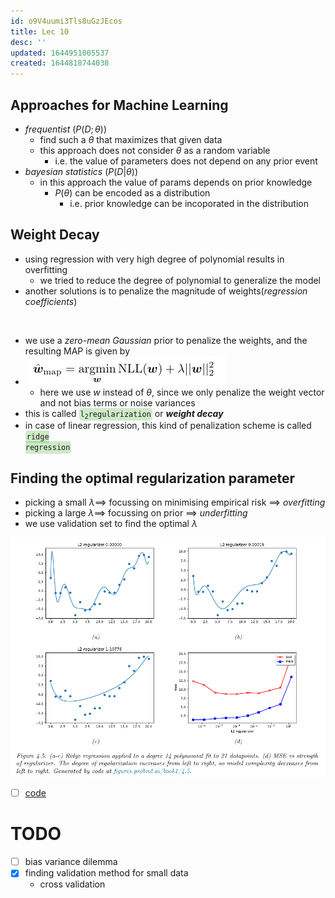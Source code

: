 ```yaml
---
id: o9V4uumi3Tls8uGzJEcos
title: Lec 10
desc: ''
updated: 1644951005537
created: 1644818744038
---
```

## Approaches for Machine Learning

- *frequentist* ($P(D;\theta)$)
  - find such a $\theta$ that maximizes that given data
  - this approach does not consider $\theta$ as a random variable
    - i.e. the value of parameters does not depend on any prior event
- *bayesian statistics* ($P(D|\theta)$)
  - in this approach the value of params depends on prior knowledge
    - $P(\theta)$ can be encoded as a distribution
      - i.e. prior knowledge can be incoporated in the distribution

## Weight Decay

- using regression with very high degree of polynomial results in overfitting
  - we tried to reduce the degree of polynomial to generalize the model
- another solutions is to penalize the magnitude of weights(*regression coefficients*)


<br>

- we use a *zero-mean Gaussian* prior to penalize the weights, and the resulting MAP is given by
- ![](/assets/images/2022-02-16-00-09-17.png)
  - here we use $w$ instead of $\theta$, since we only penalize the weight vector and not bias terms or noise variances
- this is called <code style="background-color: #43b02a40; padding:3px 2px; border-radius: 5px">l<sub>2</sub>regularization</code> or **_weight decay_**
- in case of linear regression, this kind of penalization scheme is called <code style="background-color: #43b02a40; padding:3px 2px; border-radius: 5px">ridge regression</code>

## Finding the optimal regularization parameter

- picking a small $\lambda \implies$ focussing on minimising empirical risk $\implies$ *overfitting*
- picking a large $\lambda \implies$ focussing on prior $\implies$ *underfitting*
- we use validation set to find the optimal $\lambda$

![](/assets/images/2022-02-15-23-59-38.png)

- [ ] [code](https://github.com/probml/pyprobml/blob/master/scripts/linreg_poly_ridge.py)


# TODO

- [ ] bias variance dilemma
- [x] finding validation method for small data
  - cross validation